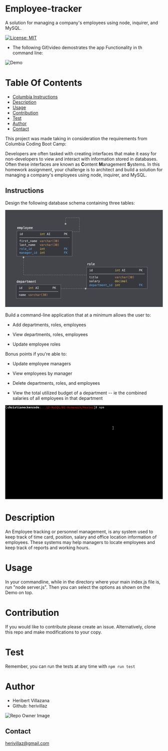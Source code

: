 # Employee-tracker
A solution for managing a company's employees using node, inquirer, and MySQL.

[![License: MIT](https://img.shields.io/badge/License-MIT-blue.svg)](https://opensource.org/licenses/MIT)

* The following Gif/video demostrates the app Functionality in th command line:

![Demo](Assets/demo.gif)

# Table Of Contents

* [Columbia Instructions](#Instructions)
* [Description](#Description)
* [Usage](#Usage)
* [Contribution](#Contribution)
* [Test](#Test)
* [Author](#Author)
* [Contact](#Contact)

This project was made taking in consideration the requirements from Columbia Coding Boot Camp:

Developers are often tasked with creating interfaces that make it easy for non-developers to view and interact with information stored in databases. Often these interfaces are known as **C**ontent **M**anagement **S**ystems. In this homework assignment, your challenge is to architect and build a solution for managing a company's employees using node, inquirer, and MySQL.

## Instructions

Design the following database schema containing three tables:

![Database Schema](Assets/schema.png)

Build a command-line application that at a minimum allows the user to:

  * Add departments, roles, employees

  * View departments, roles, employees

  * Update employee roles

Bonus points if you're able to:

  * Update employee managers

  * View employees by manager

  * Delete departments, roles, and employees

  * View the total utilized budget of a department -- ie the combined salaries of all employees in that department

  ![Employee Tracker](Assets/employee-tracker.gif)

  # Description
   An Employee tracking or personnel management, is any system used to keep track of time card, position, salary and office location information of employees. These systems may help managers to locate employees and keep track of reports and working hours.
  
  # Usage
In your commandline, while in the directory where your main index.js file is, run "node server.js".
Then you can select the options as shown on the Demo on top.

# Contribution
If you would like to contribute please create an issue. Alternatively, clone this repo and make modifications to your copy.

# Test
Remember, you can run the tests at any time with `npm run test`

# Author
* Heribert Villazana
* Github: herivillaz

![Repo Owner Image](https://avatars.githubusercontent.com/herivillaz?s=200)

## Contact
herivillaz@gmail.com